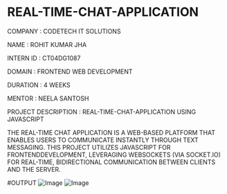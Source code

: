 # REAL-TIME-CHAT-APPLICATION
COMPANY : CODETECH IT SOLUTIONS

NAME : ROHIT KUMAR JHA

INTERN ID : CT04DG1087

DOMAIN : FRONTEND WEB DEVELOPMENT

DURATION : 4 WEEKS

MENTOR : NEELA SANTOSH

PROJECT DESCRIPTION : REAL-TIME-CHAT-APPLICATION USING JAVASCRIPT

THE REAL-TIME CHAT APPLICATION IS A WEB-BASED PLATFORM THAT ENABLES USERS TO COMMUNICATE INSTANTLY THROUGH TEXT MESSAGING. THIS PROJECT UTILIZES JAVASCRIPT FOR  FRONTENDDEVELOPMENT, LEVERAGING WEBSOCKETS (VIA SOCKET.IO) FOR REAL-TIME, BIDIRECTIONAL COMMUNICATION BETWEEN CLIENTS AND THE SERVER.

#OUTPUT
![Image](https://github.com/user-attachments/assets/1f141bab-baed-46d5-905d-5fbafdc3198d)
![Image](https://github.com/user-attachments/assets/781b09a9-7478-43c9-9975-26a144859c86)
